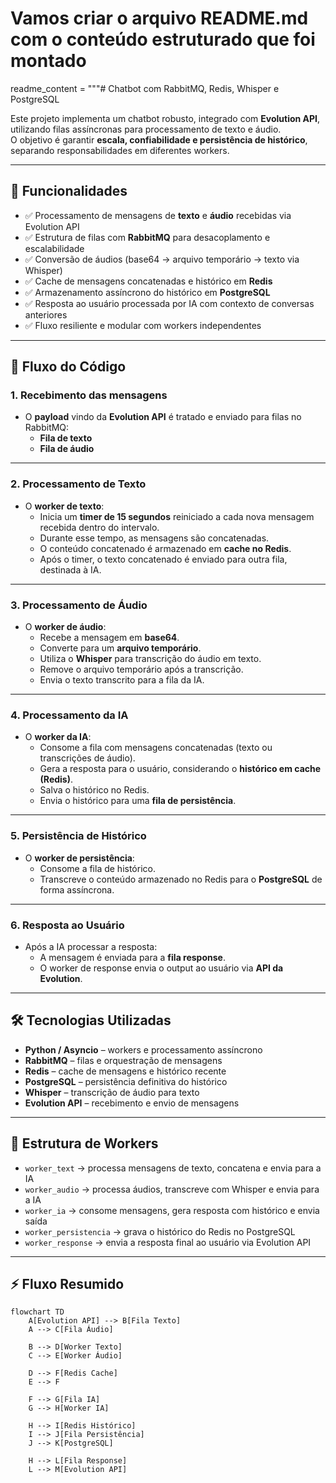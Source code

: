 # Vamos criar o arquivo README.md com o conteúdo estruturado que foi montado

readme_content = """# Chatbot com RabbitMQ, Redis, Whisper e PostgreSQL

Este projeto implementa um chatbot robusto, integrado com **Evolution API**, utilizando filas assíncronas para processamento de texto e áudio.  
O objetivo é garantir **escala, confiabilidade e persistência de histórico**, separando responsabilidades em diferentes workers.

---

## 🚀 Funcionalidades

- ✅ Processamento de mensagens de **texto** e **áudio** recebidas via Evolution API  
- ✅ Estrutura de filas com **RabbitMQ** para desacoplamento e escalabilidade  
- ✅ Conversão de áudios (base64 → arquivo temporário → texto via Whisper)  
- ✅ Cache de mensagens concatenadas e histórico em **Redis**  
- ✅ Armazenamento assíncrono do histórico em **PostgreSQL**  
- ✅ Resposta ao usuário processada por IA com contexto de conversas anteriores  
- ✅ Fluxo resiliente e modular com workers independentes  

---

## 🔄 Fluxo do Código

### 1. Recebimento das mensagens
- O **payload** vindo da **Evolution API** é tratado e enviado para filas no RabbitMQ:
  - **Fila de texto**
  - **Fila de áudio**

---

### 2. Processamento de Texto
- O **worker de texto**:
  - Inicia um **timer de 15 segundos** reiniciado a cada nova mensagem recebida dentro do intervalo.  
  - Durante esse tempo, as mensagens são concatenadas.  
  - O conteúdo concatenado é armazenado em **cache no Redis**.  
  - Após o timer, o texto concatenado é enviado para outra fila, destinada à IA.  

---

### 3. Processamento de Áudio
- O **worker de áudio**:
  - Recebe a mensagem em **base64**.  
  - Converte para um **arquivo temporário**.  
  - Utiliza o **Whisper** para transcrição do áudio em texto.  
  - Remove o arquivo temporário após a transcrição.  
  - Envia o texto transcrito para a fila da IA.  

---

### 4. Processamento da IA
- O **worker da IA**:
  - Consome a fila com mensagens concatenadas (texto ou transcrições de áudio).  
  - Gera a resposta para o usuário, considerando o **histórico em cache (Redis)**.  
  - Salva o histórico no Redis.  
  - Envia o histórico para uma **fila de persistência**.  

---

### 5. Persistência de Histórico
- O **worker de persistência**:
  - Consome a fila de histórico.  
  - Transcreve o conteúdo armazenado no Redis para o **PostgreSQL** de forma assíncrona.  

---

### 6. Resposta ao Usuário
- Após a IA processar a resposta:
  - A mensagem é enviada para a **fila response**.  
  - O worker de response envia o output ao usuário via **API da Evolution**.  

---

## 🛠️ Tecnologias Utilizadas

- **Python / Asyncio** – workers e processamento assíncrono  
- **RabbitMQ** – filas e orquestração de mensagens  
- **Redis** – cache de mensagens e histórico recente  
- **PostgreSQL** – persistência definitiva do histórico  
- **Whisper** – transcrição de áudio para texto  
- **Evolution API** – recebimento e envio de mensagens  

---

## 📌 Estrutura de Workers

- `worker_text` → processa mensagens de texto, concatena e envia para a IA  
- `worker_audio` → processa áudios, transcreve com Whisper e envia para a IA  
- `worker_ia` → consome mensagens, gera resposta com histórico e envia saída  
- `worker_persistencia` → grava o histórico do Redis no PostgreSQL  
- `worker_response` → envia a resposta final ao usuário via Evolution API  

---

## ⚡ Fluxo Resumido

```mermaid
flowchart TD
    A[Evolution API] --> B[Fila Texto]
    A --> C[Fila Áudio]

    B --> D[Worker Texto]
    C --> E[Worker Áudio]

    D --> F[Redis Cache]
    E --> F

    F --> G[Fila IA]
    G --> H[Worker IA]

    H --> I[Redis Histórico]
    I --> J[Fila Persistência]
    J --> K[PostgreSQL]

    H --> L[Fila Response]
    L --> M[Evolution API]
